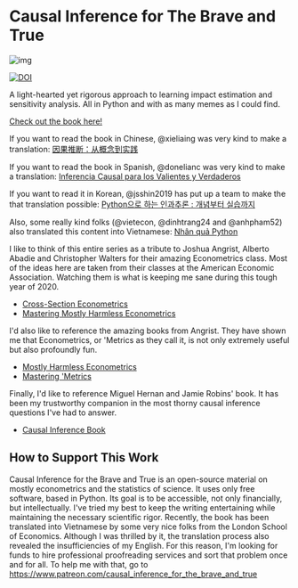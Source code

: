 # Causal Inference for The Brave and True

![img](./causal-inference-for-the-brave-and-true/data/img/brave-and-true.png)

[![DOI](https://zenodo.org/badge/255903310.svg)](https://zenodo.org/badge/latestdoi/255903310)

A light-hearted yet rigorous approach to learning impact estimation and sensitivity analysis. All in Python and with as many memes as I could find.

[Check out the book here!](https://matheusfacure.github.io/python-causality-handbook/landing-page.html)

If you want to read the book in Chinese, @xieliaing was very kind to make a translation:
[因果推断：从概念到实践](https://github.com/xieliaing/CausalInferenceIntro)

If you want to read the book in Spanish, @donelianc was very kind to make a translation:
[Inferencia Causal para los Valientes y Verdaderos](https://github.com/donelianc/introduccion-inferencia-causal)

If you want to read it in Korean, @jsshin2019 has put up a team to make the that translation possible:
[Python으로 하는 인과추론 : 개념부터 실습까지](https://github.com/TeamCausality/Causal-Inference-with-Python)


Also, some really kind folks (@vietecon, @dinhtrang24 and @anhpham52) also translated this content into Vietnamese:
[Nhân quả Python](https://github.com/vietecon/NhanQuaPython)




I like to think of this entire series as a tribute to Joshua Angrist, Alberto Abadie and Christopher Walters for their amazing Econometrics class. Most of the ideas here are taken from their classes at the American Economic Association. Watching them is what is keeping me sane during this tough year of 2020.
* [Cross-Section Econometrics](https://www.aeaweb.org/conference/cont-ed/2017-webcasts)
* [Mastering Mostly Harmless Econometrics](https://www.aeaweb.org/conference/cont-ed/2020-webcasts)

I'd also like to reference the amazing books from Angrist. They have shown me that Econometrics, or 'Metrics as they call it, is not only extremely useful but also profoundly fun.

* [Mostly Harmless Econometrics](https://www.mostlyharmlesseconometrics.com/)
* [Mastering 'Metrics](https://www.masteringmetrics.com/)

Finally, I'd like to reference Miguel Hernan and Jamie Robins' book. It has been my trustworthy companion in the most thorny causal inference questions I've had to answer.

* [Causal Inference Book](https://www.hsph.harvard.edu/miguel-hernan/causal-inference-book/)

## How to Support This Work

Causal Inference for the Brave and True is an open-source material on mostly econometrics and the statistics of science. It uses only free software, based in Python. Its goal is to be accessible, not only financially, but intellectually. I've tried my best to keep the writing entertaining while maintaining the necessary scientific rigor.
Recently, the book has been translated into Vietnamese by some very nice folks from the London School of Economics. Although I was thrilled by it, the translation process also revealed the insufficiencies of my English. For this reason, I'm looking for funds to hire professional proofreading services and sort that problem once and for all. To help me with that, go to https://www.patreon.com/causal_inference_for_the_brave_and_true
